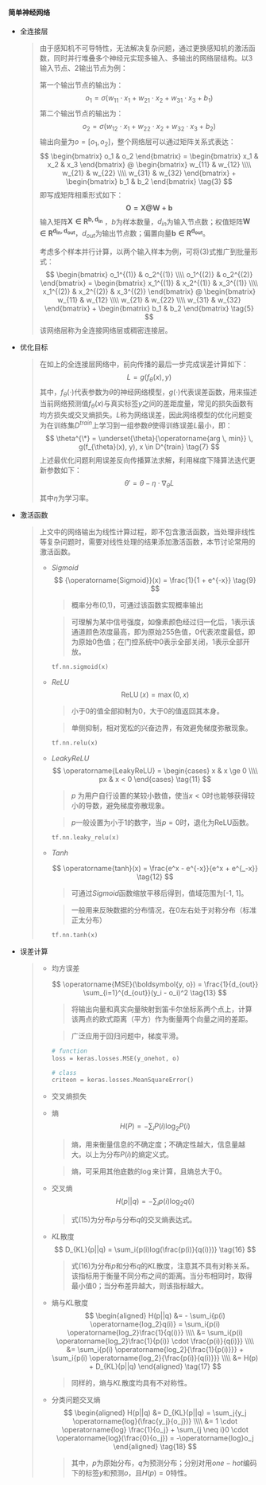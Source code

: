 #### 简单神经网络

+ 全连接层

  > 由于感知机不可导特性，无法解决复杂问题，通过更换感知机的激活函数，同时并行堆叠多个神经元实现多输入、多输出的网络层结构。以3输入节点、2输出节点为例：
  >
  > 第一个输出节点的输出为：
  > $$
  > o_1 = \sigma(w_{11}\cdot x_1+w_{21}\cdot x_2+w_{31}\cdot x_3+b_1) \tag{1}
  > $$
  > 第二个输出节点的输出为：
  > $$
  > o_2 = \sigma(w_{12} \cdot x_1 + w_{22} \cdot x_2 + w_{32} \cdot x_3 + b_2) \tag{2}
  > $$
  > 输出向量为$o=[o_1, o_2]$，整个网络层可以通过矩阵关系式表达：
  > $$
  > \begin{bmatrix}
  > o_1 & o_2
  > \end{bmatrix} = 
  > \begin{bmatrix}
  > x_1 & x_2 & x_3
  > \end{bmatrix} @ 
  > \begin{bmatrix}
  > w_{11} & w_{12} \\\\
  > w_{21} & w_{22} \\\\
  > w_{31} & w_{32}
  > \end{bmatrix} + 
  > \begin{bmatrix}
  > b_1 & b_2
  > \end{bmatrix} \tag{3}
  > $$
  > 即写成矩阵相乘形式如下：
  > $$
  > \boldsymbol {O = X @ W + b} \tag{4}
  > $$
  > 输入矩阵$\boldsymbol{X \in R^{b, d_{in}}}$ ，$b$为样本数量，$d_{in}$为输入节点数；权值矩阵$\boldsymbol{W \in R^{d_{in}, d_{out}}}$，$d_{out}$为输出节点数；偏置向量$\boldsymbol{b \in R^{d_{out}}}$。
  >
  > 考虑多个样本并行计算，以两个输入样本为例，可将(3)式推广到批量形式：
  > $$
  > \begin{bmatrix}
  > o_1^{(1)} & o_2^{(1)} \\\\
  > o_1^{(2)} & o_2^{(2)}
  > \end{bmatrix} = 
  > \begin{bmatrix}
  > x_1^{(1)} & x_2^{(1)} & x_3^{(1)} \\\\
  > x_1^{(2)} & x_2^{(2)} & x_3^{(2)}
  > \end{bmatrix} @
  > \begin{bmatrix}
  > w_{11} & w_{12} \\\\
  > w_{21} & w_{22} \\\\
  > w_{31} & w_{32}
  > \end{bmatrix} +
  > \begin{bmatrix}
  > b_1 & b_2
  > \end{bmatrix} \tag{5}
  > $$
  > 该网络层称为全连接网络层或稠密连接层。

+ 优化目标

  > 在如上的全连接层网络中，前向传播的最后一步完成误差计算如下：
  > $$
  > L = g(f_{\theta}(x), y) \tag{6}
  > $$
  > 其中，$f_{\theta}(\cdot)$代表参数为$\theta$的神经网络模型，$g(\cdot)$代表误差函数，用来描述当前网络预测值$f_{\theta}(x)$与真实标签$y$之间的差距度量，常见的损失函数有均方损失或交叉熵损失。$L$称为网络误差，因此网络模型的优化问题变为在训练集$D^{train}$上学习到一组参数$\theta$使得训练误差$L$最小，即：
  > $$
  > \theta^{\*} = \underset{\theta}{\operatorname{arg \, min}} \, g(f_{\theta}(x), y), x \in D^{train} \tag{7}
  > $$
  > 上述最优化问题利用误差反向传播算法求解，利用梯度下降算法迭代更新参数如下：
  > $$
  > \theta' = \theta - \eta \cdot \nabla_{\theta}L \tag{8}
  > $$
  > 其中$\eta$为学习率。

+ 激活函数

  > 上文中的网络输出为线性计算过程，即不包含激活函数，当处理非线性等复杂问题时，需要对线性处理的结果添加激活函数，本节讨论常用的激活函数。
  >
  > + $Sigmoid$
  >   $$
  >   {\operatorname{Sigmoid}}(x) = \frac{1}{1 + e^{-x}} \tag{9}
  >   $$
  >
  >   > 概率分布(0,1)，可通过该函数实现概率输出
  >
  >   > 可理解为某中信号强度，如像素颜色经过归一化后，1表示该通道颜色浓度最高，即为原始255色值，0代表浓度最低，即为原始0色值；在门控系统中0表示全部关闭，1表示全部开放。
  >
  >   ```python
  >   tf.nn.sigmoid(x)
  >   ```
  >
  > + $ReLU$
  >   $$
  >   \operatorname{ReLU}(x) = \operatorname{max}(0, x) \tag{10}
  >   $$
  >
  >   > 小于0的值全部抑制为0，大于0的值返回其本身。
  >
  >   > 单侧抑制，相对宽松的兴奋边界，有效避免梯度弥散现象。
  >
  >   ```python
  >   tf.nn.relu(x)
  >   ```
  >
  > + $LeakyReLU$
  >   $$
  >   \operatorname{LeakyReLU} = 
  >   \begin{cases}
  >   x & x \ge 0 \\\\
  >   px & x < 0
  >   \end{cases} \tag{11}
  >   $$
  >
  >   > $p$ 为用户自行设置的某较小数值，使当$x<0$时也能够获得较小的导数，避免梯度弥散现象。
  >
  >   > $p$一般设置为小于1的数字，当$p=0$时，退化为ReLU函数。
  >
  >   ```python
  >   tf.nn.leaky_relu(x)
  >   ```
  >
  > + $Tanh$
  >
  >   $$
  >   \operatorname{tanh}(x) = \frac{e^x - e^{-x}}{e^x + e^{_-x}} \tag{12}
  >   $$
  >   
  >   > 可通过$Sigmoid$函数缩放平移后得到，值域范围为[-1, 1]。
  >   
  >   > 一般用来反映数据的分布情况，在0左右处于对称分布（标准正太分布）
  >   
  >   ```python
  >   tf.nn.tanh(x)
  >   ```
  
+ 误差计算

  > + 均方误差
  >
  >   $$
  >   \operatorname{MSE}(\boldsymbol{y, o}) = \frac{1}{d_{out}}    \sum_{i=1}^{d_{out}}(y_i - o_i)^2 \tag{13}
  >   $$
  >
  >   > 将输出向量和真实向量映射到笛卡尔坐标系两个点上，计算该两点的欧式距离（平方）作为衡量两个向量之间的差距。
  >
  >   > 广泛应用于回归问题中，梯度平滑。
  >
  >   ```python
  >   # function
  >   loss = keras.losses.MSE(y_onehot, o)
  >
  >   # class
  >   criteon = keras.losses.MeanSquareError()
  >   ```
  >
  >+ 交叉熵损失
  >
  >  + 熵
  >    $$
  >    H(P) = - \sum_i{P(i) \operatorname{log_2}P(i)} \tag{14}
  >    $$
  >
  >    >熵，用来衡量信息的不确定度；不确定性越大，信息量越大。以上为分布$P(i)$的熵定义式。
  >
  >    > 熵，可采用其他底数的$\operatorname{log}$来计算，且熵总大于0。
  >
  >  + 交叉熵
  >    $$
  >    H(p||q) = - \sum_i{p(i) \operatorname{log_2}q(i)} \tag{15}
  >    $$
  >
  >    > 式(15)为分布$p$与分布$q$的交叉熵表达式。
  >
  >  + $KL$散度
  >    $$
  >    D_{KL}(p||q) = \sum_i{p(i)log(\frac{p(i)}{q(i)})} \tag{16}
  >    $$
  >
  >    > 式(16)为分布$p$和分布$q$的$KL$散度，注意其不具有对称关系。该指标用于衡量不同分布之间的距离。当分布相同时，取得最小值0；当分布差异越大，则该指标越大。
  >
  >  + 熵与$KL$散度
  >    $$
  >    \begin{aligned}
  >    H(p||q) 
  >    &= - \sum_i{p(i) \operatorname{log_2}q(i)} = \sum_i{p(i) \operatorname{log_2}\frac{1}{q(i)}} \\\\
  >    &= \sum_i{p(i) \operatorname{log_2}\frac{1}{p(i)} \cdot \frac{p(i)}{q(i)}} \\\\
  >    &= \sum_i{p(i) \operatorname{log_2}{\frac{1}{p(i)}}} + \sum_i{p(i) \operatorname{log_2}{\frac{p(i)}{q(i)}}} \\\\
  >    &= H(p) + D_{KL}(p||q)
  >    \end{aligned} \tag{17}
  >    $$
  >
  >    > 同样的，熵与$KL$散度均具有不对称性。
  >
  >  + 分类问题交叉熵
  >    $$
  >    \begin{aligned}
  >    H(p||q) 
  >    &= D_{KL}(p||q) = \sum_j{y_j \operatorname{log}(\frac{y_j}{o_j})} \\\\
  >    &= 1 \cdot \operatorname{log} \frac{1}{o_j} + \sum_{j \neq i}0 \cdot \operatorname{log}(\frac{0}{o_j}) = -\operatorname{log}o_j
  >    \end{aligned} \tag{18}
  >    $$
  >
  >    > 其中，$p$为原始分布，$q$为预测分布；分别对用$one-hot$编码下的标签$y$和预测$o$，且$H(p) = 0$特性。
